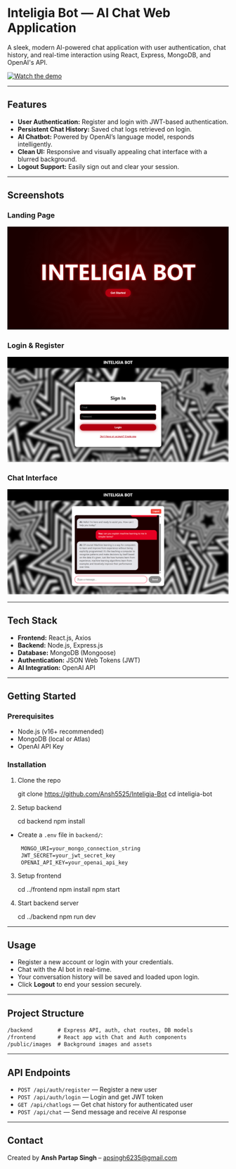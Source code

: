 # Inteligia Bot — AI Chat Web Application   

A sleek, modern AI-powered chat application with user authentication, chat history, and real-time interaction using React, Express, MongoDB, and OpenAI's API.

[![Watch the demo](https://img.youtube.com/vi/3lEn34VKO9I/maxresdefault.jpg)](https://www.youtube.com/watch?v=3lEn34VKO9I)

---

## Features

- **User Authentication:** Register and login with JWT-based authentication.
- **Persistent Chat History:** Saved chat logs retrieved on login.
- **AI Chatbot:** Powered by OpenAI’s language model, responds intelligently.
- **Clean UI:** Responsive and visually appealing chat interface with a blurred background.
- **Logout Support:** Easily sign out and clear your session.

---

## Screenshots

### Landing Page  
![Landing Page](./screenshots/landing.png)

### Login & Register  
![Login and Register Screen](./screenshots/auth-screen.png)

### Chat Interface  
![Chat Interface](./screenshots/chat-screen.png)

---

## Tech Stack

- **Frontend:** React.js, Axios  
- **Backend:** Node.js, Express.js  
- **Database:** MongoDB (Mongoose)  
- **Authentication:** JSON Web Tokens (JWT)  
- **AI Integration:** OpenAI API

---

## Getting Started

### Prerequisites

- Node.js (v16+ recommended)
- MongoDB (local or Atlas)
- OpenAI API Key

### Installation

1. Clone the repo

    git clone https://github.com/Ansh5525/Inteligia-Bot
    cd inteligia-bot

2. Setup backend

    cd backend
    npm install

- Create a `.env` file in `backend/`:

       MONGO_URI=your_mongo_connection_string
       JWT_SECRET=your_jwt_secret_key
       OPENAI_API_KEY=your_openai_api_key

3. Setup frontend

    cd ../frontend
    npm install
    npm start

4. Start backend server

    cd ../backend
    npm run dev

---

## Usage

- Register a new account or login with your credentials.
- Chat with the AI bot in real-time.
- Your conversation history will be saved and loaded upon login.
- Click **Logout** to end your session securely.

---

## Project Structure

    /backend        # Express API, auth, chat routes, DB models
    /frontend       # React app with Chat and Auth components
    /public/images  # Background images and assets

---

## API Endpoints

- `POST /api/auth/register` — Register a new user  
- `POST /api/auth/login` — Login and get JWT token  
- `GET /api/chatlogs` — Get chat history for authenticated user  
- `POST /api/chat` — Send message and receive AI response  


---

## Contact

Created by **Ansh Partap Singh** – [apsingh6235@gmail.com](mailto:apsingh6235@gmail.com)  
